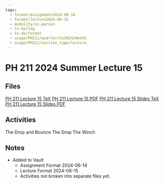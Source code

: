 ```yaml
---
tags:
  - format/assignment2024-06-14
  - format/lecture2024-06-15
  - modality/in-person
  - to-do/tag
  - to-do/format
  - usage/PH211/quarter/Su2024/Week5
  - usage/PH211/section_type/lecture
---
```

# PH 211 2024 Summer Lecture 15
## Files
[PH 211 Lecture 15 TeX](PH_211_Lecture_15.tex)
[PH 211 Lecture 15 PDF](PH_211_Lecture_15.pdf)
[PH 211 Lecture 15 Slides TeX](PH_211_Lecture_15_Slides.tex)
[PH 211 Lecture 15 Slides PDF](PH_211_Lecture_15_Slides.pdf)
## Activities
The Drop and Bounce
The Drop
The Winch
## Notes
* Added to Vault
	* Assignment Format 2024-06-14
	* Lecture Format 2024-06-15
	* Activities not broken into separate files yet.